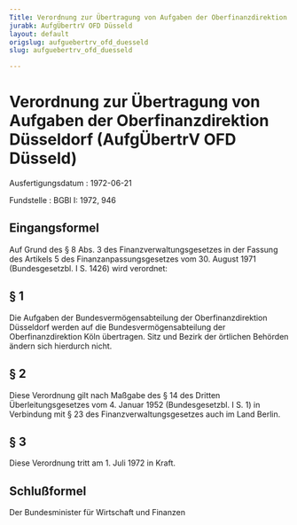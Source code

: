 ```yaml
---
Title: Verordnung zur Übertragung von Aufgaben der Oberfinanzdirektion Düsseldorf
jurabk: AufgÜbertrV OFD Düsseld
layout: default
origslug: aufguebertrv_ofd_duesseld
slug: aufguebertrv_ofd_duesseld

---
```


# Verordnung zur Übertragung von Aufgaben der Oberfinanzdirektion Düsseldorf (AufgÜbertrV OFD Düsseld)

Ausfertigungsdatum
:   1972-06-21

Fundstelle
:   BGBl I: 1972, 946



## Eingangsformel

Auf Grund des § 8 Abs. 3 des Finanzverwaltungsgesetzes in der Fassung
des Artikels 5 des Finanzanpassungsgesetzes vom 30. August 1971
(Bundesgesetzbl. I S. 1426) wird verordnet:


## § 1

Die Aufgaben der Bundesvermögensabteilung der Oberfinanzdirektion
Düsseldorf werden auf die Bundesvermögensabteilung der
Oberfinanzdirektion Köln übertragen. Sitz und Bezirk der örtlichen
Behörden ändern sich hierdurch nicht.


## § 2

Diese Verordnung gilt nach Maßgabe des § 14 des Dritten
Überleitungsgesetzes vom 4. Januar 1952 (Bundesgesetzbl. I S. 1) in
Verbindung mit § 23 des Finanzverwaltungsgesetzes auch im Land Berlin.


## § 3

Diese Verordnung tritt am 1. Juli 1972 in Kraft.


## Schlußformel

Der Bundesminister für Wirtschaft und Finanzen

